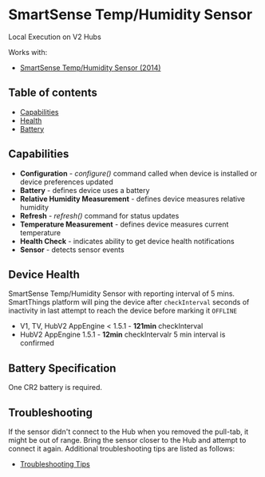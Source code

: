 # SmartSense Temp/Humidity Sensor

Local Execution on V2 Hubs

Works with: 

* [SmartSense Temp/Humidity Sensor (2014)](https://shop.smartthings.com/#!/products/smartsense-temp-humidity-sensor)

## Table of contents

* [Capabilities](#capabilities)
* [Health](#device-health)
* [Battery](#battery-specification)

## Capabilities

* **Configuration** - _configure()_ command called when device is installed or device preferences updated
* **Battery** - defines device uses a battery
* **Relative Humidity Measurement** - defines device measures relative humidity
* **Refresh** - _refresh()_ command for status updates
* **Temperature Measurement** - defines device measures current temperature
* **Health Check** - indicates ability to get device health notifications
* **Sensor** - detects sensor events

## Device Health

SmartSense Temp/Humidity Sensor with reporting interval of 5 mins.
SmartThings platform will ping the device after `checkInterval` seconds of inactivity in last attempt to reach the device before marking it `OFFLINE` 

* V1, TV, HubV2 AppEngine < 1.5.1 - __121min__ checkInterval
* HubV2 AppEngine 1.5.1 - __12min__ checkIntervalr 5 min interval is confirmed

## Battery Specification

One CR2 battery is required.

## Troubleshooting

If the sensor didn't connect to the Hub when you removed the pull-tab, it might be out of range. 
Bring the sensor closer to the Hub and attempt to connect it again.
Additional troubleshooting tips are listed as follows:
* [Troubleshooting Tips](https://support.smartthings.com/hc/en-us/articles/203040294)
